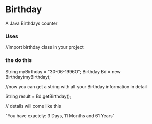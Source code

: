 # Birthday
A Java Birthdays counter


### Uses

//import birthday class in your project

### the do this
String myBirthday = "30-06-19960";
Birthday Bd = new Birthday(myBirthday);


//now you can get a string with all your Birthday information in detail

String result = Bd.getBirthday(); 

// details will come like this

"You have exactely: 3 Days, 11 Months and 61 Years" 